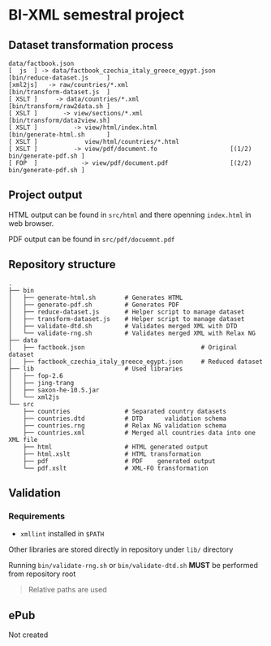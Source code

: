 # BI-XML semestral project

## Dataset transformation process

```
data/factbook.json
[  js  ] -> data/factbook_czechia_italy_greece_egypt.json    [bin/reduce-dataset.js     ]
[xml2js]   -> raw/countries/*.xml                            [bin/transform-dataset.js  ]
[ XSLT ]     -> data/countries/*.xml                         [bin/transform/raw2data.sh ]
[ XSLT ]       -> view/sections/*.xml                        [bin/transform/data2view.sh]
[ XSLT ]          -> view/html/index.html                    [bin/generate-html.sh      ]
[ XSLT ]             view/html/countries/*.html
[ XSLT ]          -> view/pdf/document.fo                    [(1/2) bin/generate-pdf.sh ]
[ FOP  ]            -> view/pdf/document.pdf                 [(2/2) bin/generate-pdf.sh ]
```

## Project output
HTML output can be found in `src/html` and there openning `index.html` in web browser.

PDF output can be found in `src/pdf/docuemnt.pdf`

## Repository structure
```
.
├── bin
│   ├── generate-html.sh        # Generates HTML
│   ├── generate-pdf.sh         # Generates PDF
│   ├── reduce-dataset.js       # Helper script to manage dataset
│   ├── transform-dataset.js    # Helper script to manage dataset
│   ├── validate-dtd.sh         # Validates merged XML with DTD
│   └── validate-rng.sh         # Validates merged XML with Relax NG
├── data
│   ├── factbook.json                                # Original dataset
│   ├── factbook_czechia_italy_greece_egypt.json     # Reduced dataset
├── lib                         # Used libraries
│   ├── fop-2.6
│   ├── jing-trang
│   ├── saxon-he-10.5.jar
│   └── xml2js
└── src
    ├── countries               # Separated country datasets
    ├── countries.dtd           # DTD      validation schema
    ├── countries.rng           # Relax NG validation schema
    ├── countries.xml           # Merged all countries data into one XML file
    ├── html                    # HTML generated output
    ├── html.xslt               # HTML transformation 
    ├── pdf                     # PDF    generated output
    └── pdf.xslt                # XML-FO transformation
```

## Validation
### Requirements
- ```xmllint``` installed in `$PATH`

Other libraries are stored directly in repository under `lib/` directory

Running `bin/validate-rng.sh` or `bin/validate-dtd.sh` **MUST** be performed from repository root
> Relative paths are used

## ePub
Not created
